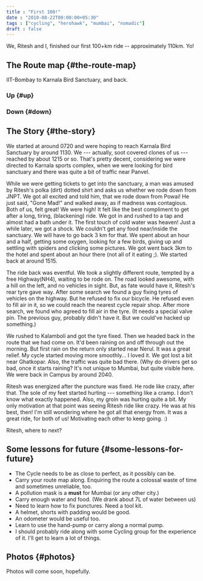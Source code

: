```yaml
---
title : "First 100!"
date : "2010-08-22T00:00:00+05:30"
tags : ["cycling", "herohawk", "mumbai", "nomadic"]
draft : false
---
```


We, Ritesh and I, finished our first 100+km ride -- approximately
110km. Yo!


## The Route map {#the-route-map}

IIT-Bombay to Karnala Bird Sanctuary, and back.


### Up {#up}


### Down {#down}


## The Story {#the-story}

We started at around 0720 and were hoping to reach Karnala Bird
Sanctuary by around 1130.  We --- actually, soot covered clones of
us ---  reached by about 1215 or so.  That's pretty decent,
considering we were directed to Karnala sports complex, when we were
looking for bird sanctuary and there was quite a bit of traffic near
Panvel.

While we were getting tickets to get into the sanctuary, a man was
amused by Ritesh's polka (dirt) dotted shirt and asks us whether we
rode down from JNPT.  We got all excited and told him, that we rode
down from Powai!  He just said, "Gone Mad!" and walked away, as if
madness was contagious.  Both of us, felt great!  We were high!  It
felt like the best compliment to get after a long, tiring,
(blackening) ride.  We got in and rushed to a tap and almost had a
bath under it.  The first touch of cold water was heaven!  Just a
while later, we got a shock.  We couldn't get any food near/inside
the sanctuary.  We will have to go back 3 km for that.  We spent
about an hour and a half, getting some oxygen, looking for a few
birds, giving up and settling with spiders and clicking some
pictures.  We got went back 3km to the hotel and spent about an hour
there (not all of it eating ;). We started back at around 1515.

The ride back was eventful.  We took a slightly different route,
tempted by a free Highway(NH4), waiting to be rode on.  The road
looked awesome, with a hill on the left, and no vehicles in sight.
But, as fate would have it, Ritesh's rear tyre gave way.  After some
search we found a guy fixing tyres of vehicles on the highway.  But
he refused to fix our bicycle.  He refused even to fill air in it,
so we could reach the nearest cycle repair shop.  After more search,
we found who agreed to fill air in the tyre. (It needs a special
valve pin.  The previous guy, probably didn't have it. But we
could've hacked up something.)

We rushed to Kalamboli and got the tyre fixed.  Then we headed back
in the route that we had come on.  It'd been raining on and off
through out the morning.  But first rain on the return only started
near Nerul.  It was a great relief.  My cycle started moving more
smoothly...  I loved it.  We got lost a bit near Ghatkopar.  Also,
the traffic was quite bad there. (Why do drivers get so bad, once it
starts raining?  It's not unique to Mumbai, but quite visible here.
We were back in Campus by around 2040.

Ritesh was energized after the puncture was fixed.  He rode like
crazy, after that.  The sole of my feet started hurting ---
something like a cramp.  I don't know what exactly happened.  Also,
my groin was hurting quite a bit.  My only motivation at that point
was seeing Ritesh ride like crazy.  He was at his best, then!  I'm
still wondering where he got all that energy from.  It was a great
ride, for both of us!  Motivating each other to keep going. :)

Ritesh, where to next?


## Some lessons for future {#some-lessons-for-future}

-   The Cycle needs to be as close to perfect, as it possibly can be.
-   Carry your route map along. Enquiring the route a colossal waste
    of time and sometimes unreliable, too.
-   A pollution mask is a **must** for Mumbai (or any other city.)
-   Carry enough water and food. (We drank about 7L of water between us)
-   Need to learn how to fix punctures.  Need a tool kit.
-   A helmet, shorts with padding would be good.
-   An odometer would be useful too.
-   Learn to use the hand-pump or carry along a normal pump.
-   I should probably ride along with some Cycling group for the
    experience of it. I'll get to learn a lot of things.


## Photos {#photos}

Photos will come soon, hopefully.
